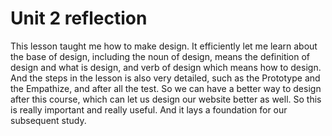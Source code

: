 <h1>Unit 2 reflection</h1>
This lesson taught me how to make design. It efficiently let me learn about the base of design, including the noun of design, means the definition of design and what is design, and verb of design which means how to design.
And the steps in the lesson is also very detailed, such as the Prototype and the Empathize, and after all the test. So we can have a better way to design after this course, which can let us design our website better as well. So this is really important and really useful. And it lays a foundation for our subsequent study.